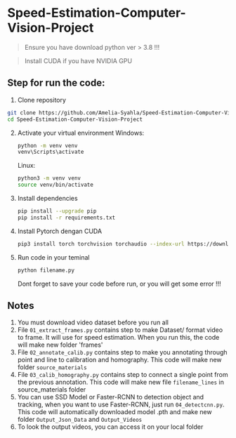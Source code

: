 # Speed-Estimation-Computer-Vision-Project
> Ensure you have download python ver > 3.8 !!!

> Install CUDA if you have NVIDIA GPU

## Step for run the code:

1. Clone repository
  ```bash
  git clone https://github.com/Amelia-Syahla/Speed-Estimation-Computer-Vision-Project.git
  cd Speed-Estimation-Computer-Vision-Project
  ```
2. Activate your virtual environment
   Windows:
   ```bash
   python -m venv venv
   venv\Scripts\activate
   ```
   Linux:
   ```bash
   python3 -m venv venv
   source venv/bin/activate
   ```
3. Install dependencies
   ```bash
   pip install --upgrade pip
   pip install -r requirements.txt
   ```
4. Install Pytorch dengan CUDA
   ```bash
   pip3 install torch torchvision torchaudio --index-url https://download.pytorch.org/whl/cu118
   ```
5. Run code in your teminal
   ```bash
   python filename.py
   ```
   Dont forget to save your code before run, or you will get some error !!! 

## Notes
1. You must download video dataset before you run all 
2. File ```01_extract_frames.py``` contains step to make Dataset/ format video to frame. It will use for speed estimation. When you run this, the code will make new folder 'frames'
3. File ``02_annotate_calib.py`` contains step to make you annotating through point and line to calibration and homography. This code will make new folder `source_materials`
4. File ``03_calib_homography.py`` contains step to connect a single point from the previous annotation. This code will make new file `filename_lines` in source_materials folder
5. You can use SSD Model or Faster-RCNN to detection object and tracking, when you want to use Faster-RCNN, just run `04_detectcnn.py`. This code will automatically downloaded model .pth and make new folder `Output_Json_Data` and `Output_Videos`
6. To look the output videos, you can access it on your local folder
